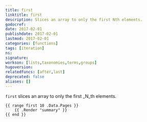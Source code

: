 ```yaml
---
title: first
linktitle: first
description: Slices an array to only the first Nth elements.
godocref:
date: 2017-02-01
publishdate: 2017-02-01
lastmod: 2017-02-01
categories: [functions]
tags: [iteration]
ns:
signature:
workson: [lists,taxonomies,terms,groups]
hugoversion:
relatedfuncs: [after,last]
deprecated: false
aliases: []
---
```


`first` slices an array to only the first _N_th elements.

```golang
{{ range first 10 .Data.Pages }}
    {{ .Render "summary" }}
{{ end }}
```

